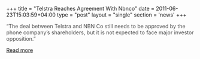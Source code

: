 +++
title = "Telstra Reaches Agreement With Nbnco"
date = 2011-06-23T15:03:59+04:00
type = "post"
layout = "single"
section = 'news'
+++

<p style="color: #4d4d4d;">“The deal between Telstra and NBN Co still needs to be approved by the phone company’s shareholders, but it is not expected to face major investor opposition.”</p>
<p style="color: #4d4d4d;"><a href="http://www.theage.com.au/business/telstras-nbn-deal–what-it-means-20110623-1gg5a.html#ixzz1Q3yKCWXk" target="_blank">Read more</a></p>